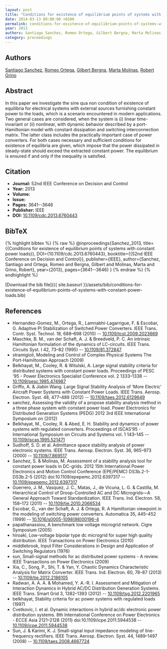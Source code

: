 ```yaml
---
layout: post
title: "Conditions for existence of equilibrium points of systems with constant power loads"
date: 2014-03-13 00:00:00 +0100
permalink: conditions-for-existence-of-equilibrium-points-of-systems-with-constant-power-loads
year: 2013
authors: Santiago Sanchez, Romeo Ortega, Gilbert Bergna, Marta Molinas, Robert Grino
category: proceedings
---
```

 
## Authors
[Santiago Sanchez](authors/santiago-sanchez), [Romeo Ortega](authors/romeo-ortega), [Gilbert Bergna](authors/gilbert-bergna-diaz), [Marta Molinas](authors/marta-molinas), [Robert Grino](authors/robert-grino)
 
## Abstract
In this paper we investigate the sine qua non condition of existence of equilibria for electrical systems with external sources furnishing constant power to the loads, which is a scenario encountered in modern applications. Two general cases are considered, when the system is (i) linear time-invariant or (ii) nonlinear, with dynamic behavior described by a port-Hamiltonian model with constant dissipation and switching interconnection matrix. The latter class includes the practically important case of power converters. For both cases necessary and sufficient conditions for existence of equilibria are given, which impose that the power dissipated in steady-state should exceed the extracted constant power. The equilibrium is ensured if and only if the inequality is satisfied.
 
## Citation
- **Journal:** 52nd IEEE Conference on Decision and Control
- **Year:** 2013
- **Volume:** 
- **Issue:** 
- **Pages:** 3641--3646
- **Publisher:** IEEE
- **DOI:** [10.1109/cdc.2013.6760443](https://doi.org/10.1109/cdc.2013.6760443)
 
## BibTeX
{% highlight bibtex %}
{% raw %}
@inproceedings{Sanchez_2013,
  title={{Conditions for existence of equilibrium points of systems with constant power loads}},
  DOI={10.1109/cdc.2013.6760443},
  booktitle={{52nd IEEE Conference on Decision and Control}},
  publisher={IEEE},
  author={Sanchez, Santiago and Ortega, Romeo and Bergna, Gilbert and Molinas, Marta and Grino, Robert},
  year={2013},
  pages={3641--3646}
}
{% endraw %}
{% endhighlight %}
 
[Download the bib file]({{ site.baseurl }}/assets/bib/conditions-for-existence-of-equilibrium-points-of-systems-with-constant-power-loads.bib)
 
## References
- Hernandez-Gomez, M., Ortega, R., Lamnabhi-Lagarrigue, F. & Escobar, G. Adaptive PI Stabilization of Switched Power Converters. IEEE Trans. Contr. Syst. Technol. 18, 688–698 (2010) -- [10.1109/tcst.2009.2023669](https://doi.org/10.1109/tcst.2009.2023669)
- Maschke, B. M., van der Schaft, A. J. & Breedveld, P. C. An intrinsic Hamiltonian formulation of the dynamics of LC-circuits. IEEE Trans. Circuits Syst. I 42, 73–82 (1995) -- [10.1109/81.372847](https://doi.org/10.1109/81.372847)
- stramigioli, Modeling and Control of Complex Physical Systems The Port-Hamiltonian Approach (2009)
- Belkhayat, M., Cooley, R. & Witulski, A. Large signal stability criteria for distributed systems with constant power loads. Proceedings of PESC ’95 - Power Electronics Specialist Conference vol. 2 1333–1338 -- [10.1109/pesc.1995.474987](https://doi.org/10.1109/pesc.1995.474987)
- Griffo, A. & Jiabin Wang. Large Signal Stability Analysis of ‘More Electric’ Aircraft Power Systems with Constant Power Loads. IEEE Trans. Aerosp. Electron. Syst. 48, 477–489 (2012) -- [10.1109/taes.2012.6129649](https://doi.org/10.1109/taes.2012.6129649)
- sanchez, Assessing the validity of a propose stability analysis method in a three phase system with constant power load. Power Electronics for Distributed Generation Systems (PEDG) 2012 3rd IEEE International Symposium on (2012)
- Belkhayat, M., Cooley, R. & Abed, E. H. Stability and dynamics of power systems with regulated converters. Proceedings of ISCAS’95 - International Symposium on Circuits and Systems vol. 1 143–145 -- [10.1109/iscas.1995.521471](https://doi.org/10.1109/iscas.1995.521471)
- Sudhoff, S. D. et al. Admittance space stability analysis of power electronic systems. IEEE Trans. Aerosp. Electron. Syst. 36, 965–973 (2000) -- [10.1109/7.869517](https://doi.org/10.1109/7.869517)
- Sanchez, S. & Molinas, M. Assessment of a stability analysis tool for constant power loads in DC-grids. 2012 15th International Power Electronics and Motion Control Conference (EPE/PEMC) DS3b.2-1-DS3b.2-5 (2012) doi:10.1109/epepemc.2012.6397317 -- [10.1109/epepemc.2012.6397317](https://doi.org/10.1109/epepemc.2012.6397317)
- Guerrero, J. M., Vasquez, J. C., Matas, J., de Vicuna, L. G. & Castilla, M. Hierarchical Control of Droop-Controlled AC and DC Microgrids—A General Approach Toward Standardization. IEEE Trans. Ind. Electron. 58, 158–172 (2011) -- [10.1109/tie.2010.2066534](https://doi.org/10.1109/tie.2010.2066534)
- Escobar, G., van der Schaft, A. J. & Ortega, R. A Hamiltonian viewpoint in the modeling of switching power converters. Automatica 35, 445–452 (1999) -- [10.1016/s0005-1098(98)00196-4](https://doi.org/10.1016/s0005-1098(98)00196-4)
- papathanassiou, A benchmark low voltage microgrid network. Cigre Symposium (2005)
- hiroaki, Low-voltage bipolar type dc microgrid for super high quality distribution. IEEE Transactions on Power Electronics (2010)
- middlebrook, Input Filter Considerations in Design and Application of Switching Regulators (1976)
- sun, Small-signal methods for ac distributed power systems - A review. IEEE Transactions on Power Electronics (2009)
- Xia, C., Song, P., Shi, T. & Yan, Y. Chaotic Dynamics Characteristic Analysis for Matrix Converter. IEEE Trans. Ind. Electron. 60, 78–87 (2013) -- [10.1109/tie.2012.2186105](https://doi.org/10.1109/tie.2012.2186105)
- Radwan, A. A. A. & Mohamed, Y. A.-R. I. Assessment and Mitigation of Interaction Dynamics in Hybrid AC/DC Distribution Generation Systems. IEEE Trans. Smart Grid 3, 1382–1393 (2012) -- [10.1109/tsg.2012.2201965](https://doi.org/10.1109/tsg.2012.2201965)
- belkhayat, Stability criteria for ac power systems with regulated loads (1997)
- Cvetkovic, I. et al. Dynamic interactions in hybrid ac/dc electronic power distribution systems. 8th International Conference on Power Electronics - ECCE Asia 2121–2128 (2011) doi:10.1109/icpe.2011.5944538 -- [10.1109/icpe.2011.5944538](https://doi.org/10.1109/icpe.2011.5944538)
- Sun, J. & Karimi, K. J. Small-signal input impedance modeling of line-frequency rectifiers. IEEE Trans. Aerosp. Electron. Syst. 44, 1489–1497 (2008) -- [10.1109/taes.2008.4667724](https://doi.org/10.1109/taes.2008.4667724)

